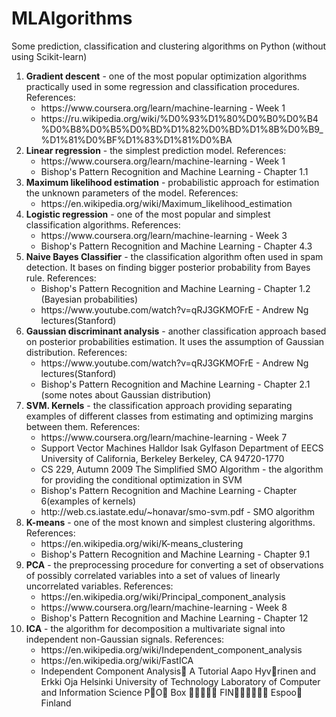 # MLAlgorithms
Some prediction, classification and clustering algorithms on Python (without using Scikit-learn)
<ol>
<li><b>Gradient descent</b> - one of the most popular optimization algorithms practically used in some regression and classification procedures. 
References:
<ul>
<li>https://www.coursera.org/learn/machine-learning - Week 1</li>
<li>https://ru.wikipedia.org/wiki/%D0%93%D1%80%D0%B0%D0%B4%D0%B8%D0%B5%D0%BD%D1%82%D0%BD%D1%8B%D0%B9_%D1%81%D0%BF%D1%83%D1%81%D0%BA</li>
</ul>
</li>
<li>
<b>Linear regression</b> - the simplest prediction model. References:
<ul>
<li>https://www.coursera.org/learn/machine-learning - Week 1</li>
<li>Bishop's Pattern Recognition and Machine Learning - Chapter 1.1</li>
</ul>
</li>
<li>
<b>Maximum likelihood estimation</b> - probabilistic approach for estimation the unknown parameters of the model. References:
<ul>
<li>https://en.wikipedia.org/wiki/Maximum_likelihood_estimation</li>
</ul>
</li>
<li>
<b>Logistic regression</b> - one of the most popular and simplest classification algorithms. References:
<ul>
<li>https://www.coursera.org/learn/machine-learning - Week 3</li>
<li>Bishop's Pattern Recognition and Machine Learning - Chapter 4.3</li>
</ul>
</li>
<li>
<b>Naive Bayes Classifier</b> - the classification algorithm often used in spam detection. It bases on finding bigger posterior probability from Bayes rule. References:
<ul>
<li>Bishop's Pattern Recognition and Machine Learning - Chapter 1.2 (Bayesian probabilities)</li>
<li>https://www.youtube.com/watch?v=qRJ3GKMOFrE - Andrew Ng lectures(Stanford)</li>
</ul>
</li>
<li>
<b>Gaussian discriminant analysis</b> - another classification approach based on posterior probabilities estimation. It uses the assumption of Gaussian distribution. References:
<ul>
<li>https://www.youtube.com/watch?v=qRJ3GKMOFrE - Andrew Ng lectures(Stanford)</li>
<li>Bishop's Pattern Recognition and Machine Learning - Chapter 2.1 (some notes about Gaussian distribution)</li>
</ul>
</li>
<li>
<b>SVM. Kernels</b> - the classification approach providing separating examples of different classes from estimating and optimizing margins between them. References:
<ul>
<li>https://www.coursera.org/learn/machine-learning - Week 7</li>
<li>Support Vector Machines
Halldor Isak Gylfason
Department of EECS
University of California, Berkeley
Berkeley, CA 94720-1770</li>
<li>CS 229, Autumn 2009
The Simplified SMO Algorithm - the algorithm for providing the conditional optimization in SVM</li>
<li>Bishop's Pattern Recognition and Machine Learning - Chapter 6(examples of kernels)</li>
<li>http://web.cs.iastate.edu/~honavar/smo-svm.pdf - SMO algorithm</li>
</ul>
</li>
<li>
<b>K-means</b> - one of the most known and simplest clustering algorithms. References:
<ul>
<li>https://en.wikipedia.org/wiki/K-means_clustering</li>
<li>Bishop's Pattern Recognition and Machine Learning - Chapter 9.1</li>
</ul>
</li>
<li>
<b>PCA</b> - the preprocessing procedure for converting a set of observations of possibly correlated variables into a set of values of linearly uncorrelated variables. References:
<ul>
<li>https://en.wikipedia.org/wiki/Principal_component_analysis</li>
<li>https://www.coursera.org/learn/machine-learning - Week 8</li>
<li>Bishop's Pattern Recognition and Machine Learning - Chapter 12</li>
</ul>
</li>
<li>
<b>ICA</b> - the algorithm for decomposition a multivariate signal into independent non-Gaussian signals. References:
<ul>
<li>https://en.wikipedia.org/wiki/Independent_component_analysis</li>
<li>https://en.wikipedia.org/wiki/FastICA</li>
<li>Independent Component Analysis􀀀 A Tutorial
Aapo Hyv􀀀rinen and Erkki Oja
Helsinki University of Technology
Laboratory of Computer and Information Science
PO Box  FIN Espoo Finland</li>
</ul>
</li>
</ol>
